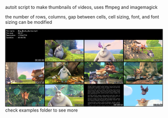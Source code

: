 autoit script to make thumbnails of videos, uses ffmpeg and imagemagick  
  
the number of rows, columns, gap between cells, cell sizing, font, and font sizing can be modified  
  
![output result](https://raw.githubusercontent.com/lllllll-llll-llllll/video_thumbnail_maker/master/examples/result5.png)  
check examples folder to see more

